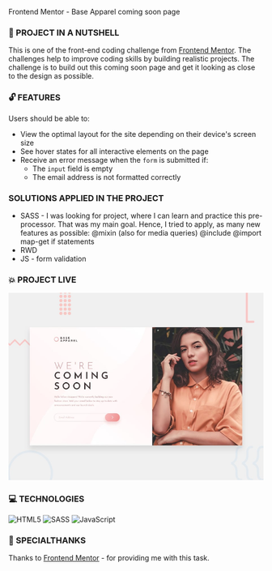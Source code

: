 Frontend Mentor - Base Apparel coming soon page

### :shell: PROJECT IN A NUTSHELL

This is one of the front-end coding challenge from [Frontend Mentor](https://www.frontendmentor.io). The challenges help to improve coding skills by building realistic projects. The challenge is to build out this coming soon page and get it looking as close to the design as possible.


### :unlock: FEATURES 

Users should be able to:

* View the optimal layout for the site depending on their device's screen size
* See hover states for all interactive elements on the page
* Receive an error message when the `form` is submitted if:
  - The `input` field is empty
  - The email address is not formatted correctly
 
 ###  SOLUTIONS APPLIED IN THE PROJECT
 
* SASS - I was looking for project, where I can learn and practice this pre-processor. That was my main goal. Hence, I tried to apply, as many new features as possible:
    @mixin (also for media queries)
    @include
    @import
    map-get
    if statements 
* RWD
* JS - form validation

### :boom: PROJECT LIVE 

![Design preview for the Base Apparel coming soon page coding challenge](./design/desktop-preview.jpg)

### 💻 TECHNOLOGIES

![HTML5](https://img.shields.io/badge/html5-%23E34F26.svg?style=for-the-badge&logo=html5&logoColor=white)
![SASS](https://img.shields.io/badge/SASS-hotpink.svg?style=for-the-badge&logo=SASS&logoColor=white)
![JavaScript](https://img.shields.io/badge/javascript-%23323330.svg?style=for-the-badge&logo=javascript&logoColor=%23F7DF1E)

### 🤝 SPECIALTHANKS
Thanks to [Frontend Mentor](https://www.frontendmentor.io) - for providing me with this task.


